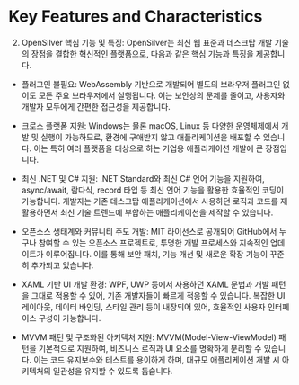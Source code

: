 # Key Features and Characteristics

2. OpenSilver 핵심 기능 및 특징:
OpenSilver는 최신 웹 표준과 데스크탑 개발 기술의 장점을 결합한 혁신적인 플랫폼으로, 다음과 같은 핵심 기능과 특징을 제공합니다.

- 플러그인 불필요: 
WebAssembly 기반으로 개발되어 별도의 브라우저 플러그인 없이도 모든 주요 브라우저에서 실행됩니다. 이는 보안상의 문제를 줄이고, 사용자와 개발자 모두에게 간편한 접근성을 제공합니다.

- 크로스 플랫폼 지원: 
Windows는 물론 macOS, Linux 등 다양한 운영체제에서 개발 및 실행이 가능하므로, 환경에 구애받지 않고 애플리케이션을 배포할 수 있습니다. 이는 특히 여러 플랫폼을 대상으로 하는 기업용 애플리케이션 개발에 큰 장점입니다.

- 최신 .NET 및 C# 지원: 
.NET Standard와 최신 C# 언어 기능을 지원하여, async/await, 람다식, record 타입 등 최신 언어 기능을 활용한 효율적인 코딩이 가능합니다. 개발자는 기존 데스크탑 애플리케이션에서 사용하던 로직과 코드를 재활용하면서 최신 기술 트렌드에 부합하는 애플리케이션을 제작할 수 있습니다.

- 오픈소스 생태계와 커뮤니티 주도 개발: 
MIT 라이선스로 공개되어 GitHub에서 누구나 참여할 수 있는 오픈소스 프로젝트로, 투명한 개발 프로세스와 지속적인 업데이트가 이루어집니다. 이를 통해 보안 패치, 기능 개선 및 새로운 확장 기능이 꾸준히 추가되고 있습니다.

- XAML 기반 UI 개발 환경: 
WPF, UWP 등에서 사용하던 XAML 문법과 개발 패턴을 그대로 적용할 수 있어, 기존 개발자들이 빠르게 적응할 수 있습니다. 복잡한 UI 레이아웃, 데이터 바인딩, 스타일 관리 등이 내장되어 있어, 효율적인 사용자 인터페이스 구성이 가능합니다.

- MVVM 패턴 및 구조화된 아키텍처 지원: 
MVVM(Model-View-ViewModel) 패턴을 기본적으로 지원하여, 비즈니스 로직과 UI 요소를 명확하게 분리할 수 있습니다. 이는 코드 유지보수와 테스트를 용이하게 하며, 대규모 애플리케이션 개발 시 아키텍처의 일관성을 유지할 수 있도록 돕습니다.